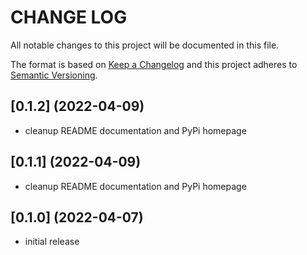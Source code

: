 # CHANGE LOG

All notable changes to this project will be documented in this file.

The format is based on [Keep a Changelog](http://keepachangelog.com/)
and this project adheres to [Semantic Versioning](http://semver.org/).

## [0.1.2] (2022-04-09)

- cleanup README documentation and PyPi homepage

## [0.1.1] (2022-04-09)

- cleanup README documentation and PyPi homepage

## [0.1.0] (2022-04-07)

- initial release
